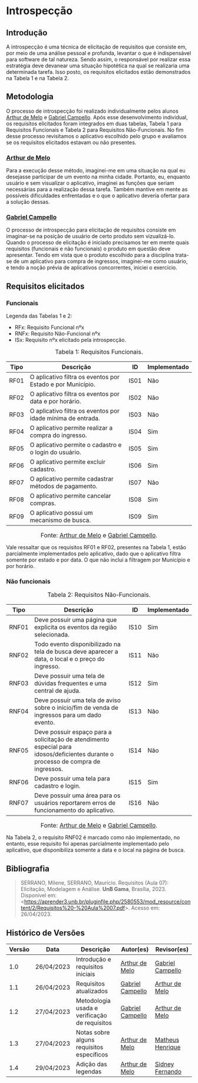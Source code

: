 # Introspecção

## Introdução

A introspecção é uma técnica de elicitação de requisitos que consiste em, por meio de uma análise pessoal e profunda, levantar o que é indispensável para software de tal natureza. Sendo assim, o responsável por realizar essa estratégia deve devanear uma situação hipotética na qual se realizaria uma determinada tarefa. Isso posto, os requisitos elicitados estão demonstrados na Tabela 1 e na Tabela 2.

## Metodologia

O processo de introspecção foi realizado individualmente pelos alunos [Arthur de Melo](https://github.com/arthurmlv) e [Gabriel Campello](https://github.com/G16C). Após esse desenvolvimento individual, os requisitos elicitados foram integrados em duas tabelas, Tabela 1 para Requisitos Funcionais e Tabela 2 para Requisitos Não-Funcionais. No fim desse processo revisitamos o aplicativo escolhido pelo grupo e avaliamos se os requisitos elicitados estavam ou não presentes.

### [Arthur de Melo](https://github.com/arthurmlv)

Para a execução desse método, imaginei-me em uma situação na qual eu desejasse participar de um evento na minha cidade. Portanto, eu, enquanto usuário e sem visualizar o aplicativo, imaginei as funções que seriam necessárias para a realização dessa tarefa. Também mantive em mente as possíveis dificuldades enfrentadas e o que o aplicativo deveria ofertar para a solução dessas.

### [Gabriel Campello](https://github.com/G16C)

O processo de introspecção para elicitação de requisitos consiste em imaginar-se na posição de usuário de certo produto sem vizualizá-lo. Quando o processo de elicitação é iniciado precisamos ter em mente quais requisitos (funcionais e não funcionais) o produto em questão deve apresentar. Tendo em vista que o produto escolhido para a disciplina trata-se de um aplicativo para compra de ingressos, imaginei-me como usuário, e tendo a noção prévia de aplicativos concorrentes,
iniciei o exercício.

## Requisitos elicitados

### Funcionais

Legenda das Tabelas 1 e 2:

- RFx: Requisito Funcional nºx
- RNFx: Requisito Não-Funcional nºx
- ISx: Requisito nºx elicitado pela introspecção.

<font size="3"><p style="text-align: center">Tabela 1: Requisitos Funcionais.</p></font>

<center>

| Tipo | Descrição                                                   | <a id="anchor_IS" style="visibility: hidden;"></a> ID | Implementado |
| ---- | ----------------------------------------------------------- | ----------------------------------------------------- | ------------ |
| RF01 | O aplicativo filtra os eventos por Estado e por Município.  | IS01                                                  | Não          |
| RF02 | O aplicativo filtra os eventos por data e por horário.      | IS02                                                  | Não          |
| RF03 | O aplicativo filtra os eventos por idade mínima de entrada. | IS03                                                  | Não          |
| RF04 | O aplicativo permite realizar a compra do ingresso.         | IS04                                                  | Sim          |
| RF05 | O aplicativo permite o cadastro e o login do usuário.       | IS05                                                  | Sim          |
| RF06 | O aplicativo permite excluir cadastro.                      | IS06                                                  | Sim          |
| RF07 | O aplicativo permite cadastrar métodos de pagamento.        | IS07                                                  | Não          |
| RF08 | O aplicativo permite cancelar compras.                      | IS08                                                  | Sim          |
| RF09 | O aplicativo possui um mecanismo de busca.                  | IS09                                                  | Sim          |

</center>

<font size="3"><p style="text-align: center">Fonte: [Arthur de Melo](https://github.com/arthurmlv) e [Gabriel Campello](https://github.com/G16C).</p></font>

Vale ressaltar que os requisitos RF01 e RF02, presentes na Tabela 1, estão parcialmente implementados pelo aplicativo, dado que o aplicativo filtra somente por estado e por data. O que não inclui a filtragem por Município e por horário.

### Não funcionais

<font size="3"><p style="text-align: center">Tabela 2: Requisitos Não-Funcionais.</p></font>

<center>

| Tipo  | Descrição                                                                                                                         | <a id="anchor_ISNF" style="visibility: hidden;"></a>ID | Implementado |
| ----- | --------------------------------------------------------------------------------------------------------------------------------- | ------------------------------------------------------ | ------------ |
| RNF01 | Deve possuir uma página que explicita os eventos da região selecionada.                                                           | IS10                                                   | Sim          |
| RNF02 | Todo evento disponibilizado na tela de busca deve aparecer a data, o local e o preço do ingresso.                                 | IS11                                                   | Não          |
| RNF03 | Deve possuir uma tela de dúvidas frequentes e uma central de ajuda.                                                               | IS12                                                   | Sim          |
| RNF04 | Deve possuir uma tela de aviso sobre o início/fim de venda de ingressos para um dado evento.                                      | IS13                                                   | Não          |
| RNF05 | Deve possuir espaço para a solicitação de atendimento especial para idosos/deficientes durante o processo de compra de ingressos. | IS14                                                   | Não          |
| RNF06 | Deve possuir uma tela para cadastro e login.                                                                                      | IS15                                                   | Sim          |
| RNF07 | Deve possuir uma área para os usuários reportarem erros de funcionamento do aplicativo.                                           | IS16                                                   | Não          |

</center>

<font size="3"><p style="text-align: center">Fonte: [Arthur de Melo](https://github.com/arthurmlv) e [Gabriel Campello](https://github.com/G16C).</p></font>

Na Tabela 2, o requisito RNF02 é marcado como não implementado, no entanto, esse requisito foi apenas parcialmente implementado pelo aplicativo, que disponibiliza somente a data e o local na página de busca.

## Bibliografia

> SERRANO, Milene, SERRANO, Maurício. Requisitos (Aula 07): Elicitação, Modelagem e Análise. **UnB Gama**, Brasília, 2023. Disponível em: <<https://aprender3.unb.br/pluginfile.php/2580553/mod_resource/content/2/Requisitos%20-%20Aula%2007.pdf>>. Acesso em: 26/04/2023.

## Histórico de Versões

| Versão | Data       | Descrição                                     | Autor(es)                                      | Revisor(es)                                      |
| ------ | ---------- | --------------------------------------------- | ---------------------------------------------- | ------------------------------------------------ |
| 1.0    | 26/04/2023 | Introdução e requisitos iniciais              | [Arthur de Melo](https://github.com/arthurmlv) | [Gabriel Campello](https://github.com/G16C)      |
| 1.1    | 26/04/2023 | Requisitos atualizados                        | [Gabriel Campello](https://github.com/G16C)    | [Arthur de Melo](https://github.com/arthurmlv)   |
| 1.2    | 27/04/2023 | Metodologia usada e verificação de requisitos | [Gabriel Campello](https://github.com/G16C)    | [Arthur de Melo](https://github.com/arthurmlv)   |
| 1.3    | 27/04/2023 | Notas sobre alguns requisitos específicos     | [Arthur de Melo](https://github.com/arthurmlv) | [Matheus Henrique](https://github.com/mathonaut) |
| 1.4    | 29/04/2023 | Adição das legendas                           | [Arthur de Melo](https://github.com/arthurmlv) | [Sidney Fernando](https://github.com/nando3d3)   |
